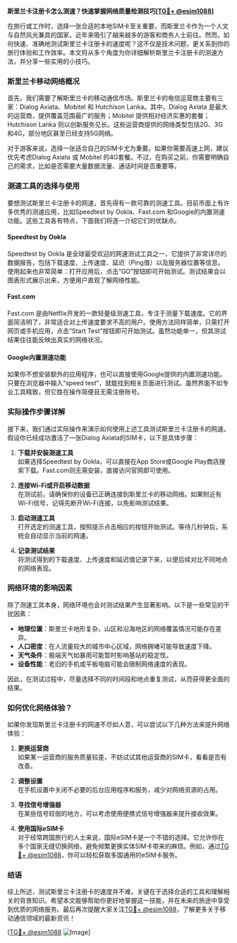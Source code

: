 **斯里兰卡注册卡怎么测速？快速掌握网络质量检测技巧[[TG💪+ @esim1088](https://t.me/s/esim1088)]**

在旅行或工作时，选择一张合适的本地SIM卡至关重要，而斯里兰卡作为一个人文与自然风光兼具的国家，近年来吸引了越来越多的游客和商务人士前往。然而，如何快速、准确地测试斯里兰卡注册卡的速度呢？这不仅是技术问题，更关系到你的旅行体验和工作效率。本文将从多个角度为你详细解析斯里兰卡注册卡的测速方法，并分享一些实用的小技巧。

### 斯里兰卡移动网络概况

首先，我们需要了解斯里兰卡的移动通信市场。斯里兰卡的电信运营商主要有三家：Dialog Axiata、Mobitel 和 Hutchison Lanka。其中，Dialog Axiata 是最大的运营商，提供覆盖范围最广的服务；Mobitel 提供相对经济实惠的套餐；Hutchison Lanka 则以创新服务见长。这些运营商提供的网络类型包括2G、3G 和4G，部分地区甚至已经支持5G网络。

对于游客来说，选择一张适合自己的SIM卡尤为重要。如果你需要高速上网，建议优先考虑Dialog Axiata 或 Mobitel 的4G套餐。不过，在购买之前，你需要明确自己的需求，比如是否需要大量数据流量、通话时间是否重要等。

### 测速工具的选择与使用

要想测试斯里兰卡注册卡的网速，首先得有一款可靠的测速工具。目前市面上有许多优秀的测速应用，比如Speedtest by Ookla、Fast.com 和Google的内置测速功能。这些工具各有特点，下面我们将逐一介绍它们的优缺点。

#### Speedtest by Ookla
Speedtest by Ookla 是全球最受欢迎的网速测试工具之一，它提供了非常详尽的数据报告，包括下载速度、上传速度、延迟（Ping值）以及服务器位置等信息。使用起来也非常简单：打开应用后，点击“GO”按钮即可开始测试。测试结果会以图表形式展示出来，方便用户直观了解网络性能。

#### Fast.com
Fast.com 是由Netflix开发的一款轻量级测速工具，专注于测量下载速度。它的界面简洁明了，非常适合对上传速度要求不高的用户。使用方法同样简单，只需打开网页或手机应用，点击“Start Test”按钮即可开始测试。虽然功能单一，但其测试结果往往能反映出真实的网络状况。

#### Google内置测速功能
如果你不想安装额外的应用程序，也可以直接使用Google提供的内置测速功能。只要在浏览器中输入“speed test”，就能找到相关页面进行测试。虽然界面不如专业工具精致，但它胜在操作简便且无需注册账号。

### 实际操作步骤详解

接下来，我们通过实际操作来演示如何使用上述工具测试斯里兰卡注册卡的网速。假设你已经成功激活了一张Dialog Axiata的SIM卡，以下是具体步骤：

1. **下载并安装测速工具**  
   如果选择Speedtest by Ookla，可以直接在App Store或Google Play商店搜索下载。Fast.com则无需安装，直接访问官网即可使用。

2. **连接Wi-Fi或开启移动数据**  
   在测试前，请确保你的设备已正确连接到斯里兰卡的移动网络。如果附近有Wi-Fi信号，记得先断开Wi-Fi连接，以免影响测试结果。

3. **启动测速工具**  
   打开选定的测速工具，按照提示点击相应的按钮开始测试。等待几秒钟后，系统会自动显示当前的网速。

4. **记录测试结果**  
   将测试得到的下载速度、上传速度和延迟值记录下来，以便后续对比不同地点的网络表现。

### 网络环境的影响因素

除了测速工具本身，网络环境也会对测试结果产生显著影响。以下是一些常见的干扰因素：

- **地理位置**：斯里兰卡地形复杂，山区和沿海地区的网络覆盖情况可能存在差异。
- **人口密度**：在人流量较大的城市中心区域，网络拥堵可能导致速度下降。
- **天气条件**：极端天气如暴雨可能暂时影响基站的稳定性。
- **设备性能**：老旧的手机或平板电脑可能会限制网络速度的表现。

因此，在测试过程中，尽量选择不同的时间段和地点重复测试，从而获得更全面的结果。

### 如何优化网络体验？

如果你发现斯里兰卡注册卡的网速不尽如人意，可以尝试以下几种方法来提升网络体验：

1. **更换运营商**  
   如果某一运营商的服务质量较差，不妨试试其他运营商的SIM卡，看看是否有改善。

2. **调整设置**  
   在手机设置中关闭不必要的后台应用程序和服务，减少对网络资源的占用。

3. **寻找信号增强器**  
   在某些信号较弱的地方，可以考虑使用便携式信号增强器来提升接收效果。

4. **使用国际eSIM卡**  
   对于经常跨国旅行的人士来说，国际eSIM卡是一个不错的选择。它允许你在多个国家无缝切换网络，避免频繁更换实体SIM卡带来的麻烦。例如，通过[TG💪+ @esim1088](https://t.me/s/esim1088)，你可以轻松获取多国通用的eSIM卡服务。

### 结语

综上所述，测试斯里兰卡注册卡的速度并不难，关键在于选择合适的工具和理解相关的背景知识。希望本文能够帮助你更好地掌握这一技能，并在未来的旅途中享受到优质的网络服务。最后再次提醒大家关注[TG💪+ @esim1088](https://t.me/s/esim1088)，了解更多关于移动通信领域的最新资讯！

[[TG💪+ @esim1088](https://t.me/s/esim1088) ![Image](https://i.postimg.cc/4NQfJmqS/Snipaste-2025-05-13-00-14-12.png)]